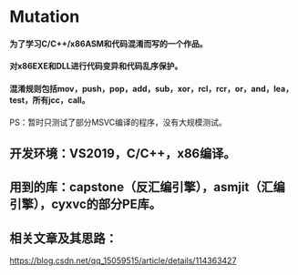# Mutation

#### 为了学习C/C++/x86ASM和代码混淆而写的一个作品。
#### 对x86EXE和DLL进行代码变异和代码乱序保护。
#### 混淆规则包括mov，push，pop，add，sub，xor，rcl，rcr，or，and，lea，test，所有jcc，call。
PS：暂时只测试了部分MSVC编译的程序，没有大规模测试。

## 开发环境：VS2019，C/C++，x86编译。

## 用到的库：capstone（反汇编引擎），asmjit（汇编引擎），cyxvc的部分PE库。

## 相关文章及其思路：
https://blog.csdn.net/qq_15059515/article/details/114363427

